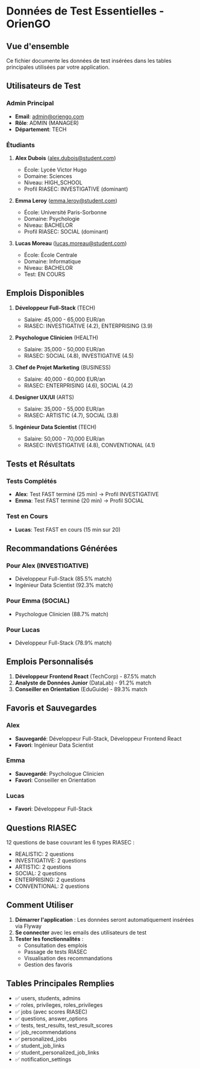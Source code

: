 # Données de Test Essentielles - OrienGO

## Vue d'ensemble
Ce fichier documente les données de test insérées dans les tables principales utilisées par votre application.

## Utilisateurs de Test

### Admin Principal
- **Email**: admin@oriengo.com
- **Rôle**: ADMIN (MANAGER)
- **Département**: TECH

### Étudiants
1. **Alex Dubois** (alex.dubois@student.com)
   - École: Lycée Victor Hugo
   - Domaine: Sciences
   - Niveau: HIGH_SCHOOL
   - Profil RIASEC: INVESTIGATIVE (dominant)

2. **Emma Leroy** (emma.leroy@student.com)
   - École: Université Paris-Sorbonne
   - Domaine: Psychologie
   - Niveau: BACHELOR
   - Profil RIASEC: SOCIAL (dominant)

3. **Lucas Moreau** (lucas.moreau@student.com)
   - École: École Centrale
   - Domaine: Informatique
   - Niveau: BACHELOR
   - Test: EN COURS

## Emplois Disponibles

1. **Développeur Full-Stack** (TECH)
   - Salaire: 45,000 - 65,000 EUR/an
   - RIASEC: INVESTIGATIVE (4.2), ENTERPRISING (3.9)

2. **Psychologue Clinicien** (HEALTH)
   - Salaire: 35,000 - 50,000 EUR/an
   - RIASEC: SOCIAL (4.8), INVESTIGATIVE (4.5)

3. **Chef de Projet Marketing** (BUSINESS)
   - Salaire: 40,000 - 60,000 EUR/an
   - RIASEC: ENTERPRISING (4.6), SOCIAL (4.2)

4. **Designer UX/UI** (ARTS)
   - Salaire: 35,000 - 55,000 EUR/an
   - RIASEC: ARTISTIC (4.7), SOCIAL (3.8)

5. **Ingénieur Data Scientist** (TECH)
   - Salaire: 50,000 - 70,000 EUR/an
   - RIASEC: INVESTIGATIVE (4.8), CONVENTIONAL (4.1)

## Tests et Résultats

### Tests Complétés
- **Alex**: Test FAST terminé (25 min) → Profil INVESTIGATIVE
- **Emma**: Test FAST terminé (20 min) → Profil SOCIAL

### Test en Cours
- **Lucas**: Test FAST en cours (15 min sur 20)

## Recommandations Générées

### Pour Alex (INVESTIGATIVE)
- Développeur Full-Stack (85.5% match)
- Ingénieur Data Scientist (92.3% match)

### Pour Emma (SOCIAL)
- Psychologue Clinicien (88.7% match)

### Pour Lucas
- Développeur Full-Stack (78.9% match)

## Emplois Personnalisés

1. **Développeur Frontend React** (TechCorp) - 87.5% match
2. **Analyste de Données Junior** (DataLab) - 91.2% match
3. **Conseiller en Orientation** (EduGuide) - 89.3% match

## Favoris et Sauvegardes

### Alex
- **Sauvegardé**: Développeur Full-Stack, Développeur Frontend React
- **Favori**: Ingénieur Data Scientist

### Emma
- **Sauvegardé**: Psychologue Clinicien
- **Favori**: Conseiller en Orientation

### Lucas
- **Favori**: Développeur Full-Stack

## Questions RIASEC

12 questions de base couvrant les 6 types RIASEC :
- REALISTIC: 2 questions
- INVESTIGATIVE: 2 questions
- ARTISTIC: 2 questions
- SOCIAL: 2 questions
- ENTERPRISING: 2 questions
- CONVENTIONAL: 2 questions

## Comment Utiliser

1. **Démarrer l'application** : Les données seront automatiquement insérées via Flyway
2. **Se connecter** avec les emails des utilisateurs de test
3. **Tester les fonctionnalités** :
   - Consultation des emplois
   - Passage de tests RIASEC
   - Visualisation des recommandations
   - Gestion des favoris

## Tables Principales Remplies

- ✅ users, students, admins
- ✅ roles, privileges, roles_privileges
- ✅ jobs (avec scores RIASEC)
- ✅ questions, answer_options
- ✅ tests, test_results, test_result_scores
- ✅ job_recommendations
- ✅ personalized_jobs
- ✅ student_job_links
- ✅ student_personalized_job_links
- ✅ notification_settings 